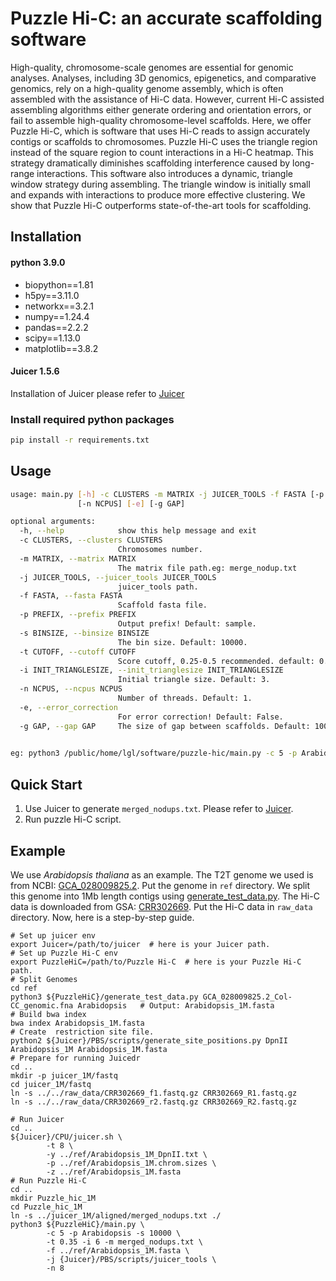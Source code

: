 # Puzzle Hi-C: an accurate scaffolding software

High-quality, chromosome-scale genomes are essential for genomic analyses. Analyses, including 3D genomics, epigenetics, and comparative genomics, rely on a high-quality genome assembly, which is often assembled with the assistance of Hi-C data. However, current Hi-C assisted assembling algorithms either generate ordering and orientation errors, or fail to assemble high-quality chromosome-level scaffolds. Here, we offer Puzzle Hi-C, which is software that uses Hi-C reads to assign accurately contigs or scaffolds to chromosomes. Puzzle Hi-C uses the triangle region instead of the square region to count interactions in a Hi-C heatmap. This strategy dramatically diminishes scaffolding interference caused by long-range interactions. This software also introduces a dynamic, triangle window strategy during assembling. The triangle window is initially small and expands with interactions to produce more effective clustering. We show that Puzzle Hi-C outperforms state-of-the-art tools for scaffolding.

## Installation
#### python 3.9.0
* biopython==1.81
* h5py==3.11.0
* networkx==3.2.1
* numpy==1.24.4
* pandas==2.2.2
* scipy==1.13.0
* matplotlib==3.8.2

#### Juicer 1.5.6
Installation of Juicer please refer to [Juicer](https://github.com/aidenlab/juicer)

### Install required python packages
```bash
pip install -r requirements.txt
```



## Usage
```bash
usage: main.py [-h] -c CLUSTERS -m MATRIX -j JUICER_TOOLS -f FASTA [-p PREFIX] [-s BINSIZE] [-t CUTOFF] [-i INIT_TRIANGLESIZE]
               [-n NCPUS] [-e] [-g GAP]

optional arguments:
  -h, --help            show this help message and exit
  -c CLUSTERS, --clusters CLUSTERS
                        Chromosomes number.
  -m MATRIX, --matrix MATRIX
                        The matrix file path.eg: merge_nodup.txt
  -j JUICER_TOOLS, --juicer_tools JUICER_TOOLS
                        juicer_tools path.
  -f FASTA, --fasta FASTA
                        Scaffold fasta file.
  -p PREFIX, --prefix PREFIX
                        Output prefix! Default: sample.
  -s BINSIZE, --binsize BINSIZE
                        The bin size. Default: 10000.
  -t CUTOFF, --cutoff CUTOFF
                        Score cutoff, 0.25-0.5 recommended. default: 0.3.
  -i INIT_TRIANGLESIZE, --init_trianglesize INIT_TRIANGLESIZE
                        Initial triangle size. Default: 3.
  -n NCPUS, --ncpus NCPUS
                        Number of threads. Default: 1.
  -e, --error_correction
                        For error correction! Default: False.
  -g GAP, --gap GAP     The size of gap between scaffolds. Default: 100.

                        
eg: python3 /public/home/lgl/software/puzzle-hic/main.py -c 5 -p Arabidopsis -s 10000 -t 0.35 -i 6 -m merged_nodups.txt -f ./ref/Arabidopsis_1M.fasta -j /public/home/lgl/software/juicer/PBS/scripts/juicer_tools -n 35

```

## Quick Start
1. Use Juicer to generate ```merged_nodups.txt```. Please refer to [Juicer](https://github.com/aidenlab/juicer).
2. Run puzzle Hi-C script.

## Example
We use _Arabidopsis thaliana_ as an example. The T2T genome we used is from  NCBI: [GCA_028009825.2](https://www.ncbi.nlm.nih.gov/datasets/genome/GCA_028009825.2/). Put the genome in ```ref``` directory. We split this genome into 1Mb length contigs using [generate_test_data.py](utils%2Fgenerate_test_data.py).
The Hi-C data is downloaded from GSA: [CRR302669](https://ngdc.cncb.ac.cn/gsa/browse/CRA004538/CRR302669). Put the Hi-C data in ```raw_data``` directory. Now, here is a step-by-step guide.

```shell
# Set up juicer env
export Juicer=/path/to/juicer  # here is your Juicer path.
# Set up Puzzle Hi-C env
export PuzzleHiC=/path/to/Puzzle Hi-C  # here is your Puzzle Hi-C path.
# Split Genomes
cd ref
python3 ${PuzzleHiC}/generate_test_data.py GCA_028009825.2_Col-CC_genomic.fna Arabidopsis   # Output: Arabidopsis_1M.fasta
# Build bwa index
bwa index Arabidopsis_1M.fasta
# Create  restriction site file. 
python2 ${Juicer}/PBS/scripts/generate_site_positions.py DpnII Arabidopsis_1M Arabidopsis_1M.fasta
# Prepare for running Juicedr
cd ..
mkdir -p juicer_1M/fastq
cd juicer_1M/fastq
ln -s ../../raw_data/CRR302669_f1.fastq.gz CRR302669_R1.fastq.gz
ln -s ../../raw_data/CRR302669_r2.fastq.gz CRR302669_R2.fastq.gz

# Run Juicer
cd ..
${Juicer}/CPU/juicer.sh \
        -t 8 \
        -y ../ref/Arabidopsis_1M_DpnII.txt \
        -p ../ref/Arabidopsis_1M.chrom.sizes \
        -z ../ref/Arabidopsis_1M.fasta
# Run Puzzle Hi-C
cd ..
mkdir Puzzle_hic_1M
cd Puzzle_hic_1M
ln -s ../juicer_1M/aligned/merged_nodups.txt ./
python3 ${PuzzleHiC}/main.py \
        -c 5 -p Arabidopsis -s 10000 \
        -t 0.35 -i 6 -m merged_nodups.txt \
        -f ../ref/Arabidopsis_1M.fasta \
        -j {Juicer}/PBS/scripts/juicer_tools \
        -n 8
```



